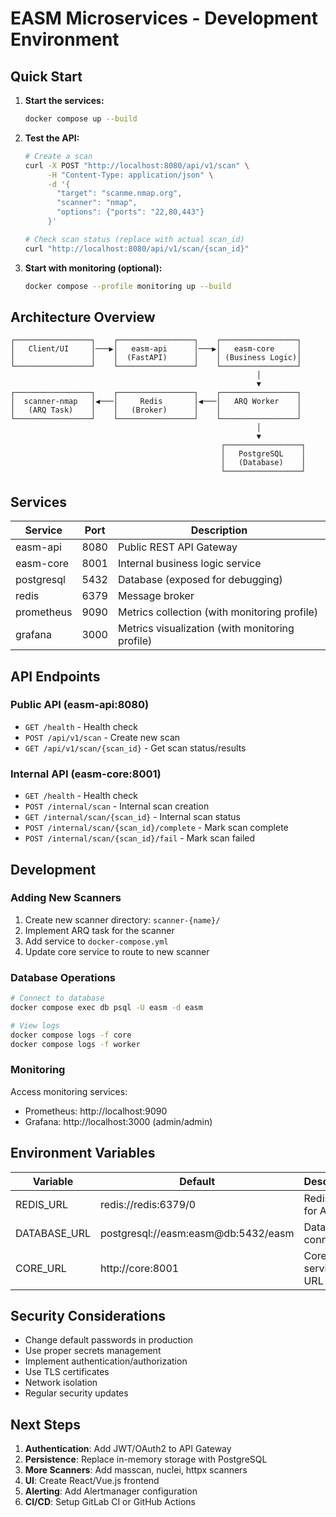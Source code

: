 # EASM Microservices - Development Environment

## Quick Start

1. **Start the services:**
   ```bash
   docker compose up --build
   ```

2. **Test the API:**
   ```bash
   # Create a scan
   curl -X POST "http://localhost:8080/api/v1/scan" \
        -H "Content-Type: application/json" \
        -d '{
          "target": "scanme.nmap.org",
          "scanner": "nmap",
          "options": {"ports": "22,80,443"}
        }'

   # Check scan status (replace with actual scan_id)
   curl "http://localhost:8080/api/v1/scan/{scan_id}"
   ```

3. **Start with monitoring (optional):**
   ```bash
   docker compose --profile monitoring up --build
   ```

## Architecture Overview

```
┌─────────────────┐    ┌─────────────────┐    ┌─────────────────┐
│   Client/UI     │───▶│   easm-api      │───▶│   easm-core     │
│                 │    │  (FastAPI)      │    │ (Business Logic)│
└─────────────────┘    └─────────────────┘    └─────────────────┘
                                                       │
                                                       ▼
┌─────────────────┐    ┌─────────────────┐    ┌─────────────────┐
│  scanner-nmap   │◀───│     Redis       │◀───│   ARQ Worker    │
│   (ARQ Task)    │    │   (Broker)      │    │                 │
└─────────────────┘    └─────────────────┘    └─────────────────┘
                                                       │
                                                       ▼
                                               ┌─────────────────┐
                                               │   PostgreSQL    │
                                               │   (Database)    │
                                               └─────────────────┘
```

## Services

| Service | Port | Description |
|---------|------|-------------|
| easm-api | 8080 | Public REST API Gateway |
| easm-core | 8001 | Internal business logic service |
| postgresql | 5432 | Database (exposed for debugging) |
| redis | 6379 | Message broker |
| prometheus | 9090 | Metrics collection (with monitoring profile) |
| grafana | 3000 | Metrics visualization (with monitoring profile) |

## API Endpoints

### Public API (easm-api:8080)

- `GET /health` - Health check
- `POST /api/v1/scan` - Create new scan
- `GET /api/v1/scan/{scan_id}` - Get scan status/results

### Internal API (easm-core:8001)

- `GET /health` - Health check
- `POST /internal/scan` - Internal scan creation
- `GET /internal/scan/{scan_id}` - Internal scan status
- `POST /internal/scan/{scan_id}/complete` - Mark scan complete
- `POST /internal/scan/{scan_id}/fail` - Mark scan failed

## Development

### Adding New Scanners

1. Create new scanner directory: `scanner-{name}/`
2. Implement ARQ task for the scanner
3. Add service to `docker-compose.yml`
4. Update core service to route to new scanner

### Database Operations

```bash
# Connect to database
docker compose exec db psql -U easm -d easm

# View logs
docker compose logs -f core
docker compose logs -f worker
```

### Monitoring

Access monitoring services:
- Prometheus: http://localhost:9090
- Grafana: http://localhost:3000 (admin/admin)

## Environment Variables

| Variable | Default | Description |
|----------|---------|-------------|
| REDIS_URL | redis://redis:6379/0 | Redis URL for ARQ |
| DATABASE_URL | postgresql://easm:easm@db:5432/easm | Database connection |
| CORE_URL | http://core:8001 | Core service URL |

## Security Considerations

- Change default passwords in production
- Use proper secrets management
- Implement authentication/authorization
- Use TLS certificates
- Network isolation
- Regular security updates

## Next Steps

1. **Authentication**: Add JWT/OAuth2 to API Gateway
2. **Persistence**: Replace in-memory storage with PostgreSQL
3. **More Scanners**: Add masscan, nuclei, httpx scanners
4. **UI**: Create React/Vue.js frontend
5. **Alerting**: Add Alertmanager configuration
6. **CI/CD**: Setup GitLab CI or GitHub Actions